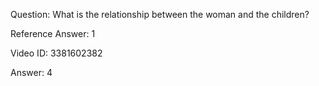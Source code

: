 Question: What is the relationship between the woman and the children?

Reference Answer: 1

Video ID: 3381602382

Answer: 4

